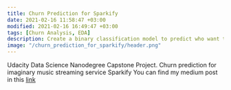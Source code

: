```yaml
---
title: Churn Prediction for Sparkify
date: 2021-02-16 11:58:47 +03:00
modified: 2021-02-16 16:49:47 +03:00
tags: [Churn Analysis, EDA]
description: Create a binary classification model to predict who want to churn based on user activities
image: "/churn_prediction_for_sparkify/header.png"
---
```


Udacity Data Science Nanodegree Capstone Project. Churn prediction for imaginary music streaming service Sparkify You can find my medium post in this [link](https://medium.com/@erten.ufuk/churn-prediction-for-sparkify-de092a5e14c0)